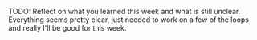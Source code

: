 TODO: Reflect on what you learned this week and what is still unclear.
Everything seems pretty clear, just needed to work on a few of the loops and really I'll be good for this week.